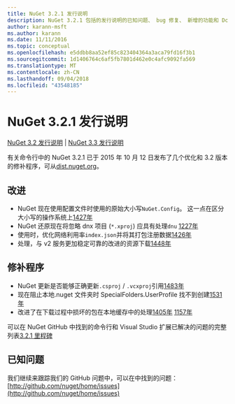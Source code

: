 ```yaml
---
title: NuGet 3.2.1 发行说明
description: NuGet 3.2.1 包括的发行说明的已知问题、 bug 修复、 新增的功能和 Dcr。
author: karann-msft
ms.author: karann
ms.date: 11/11/2016
ms.topic: conceptual
ms.openlocfilehash: e5ddbb8aa52ef85c823404364a3aca79fd16f3b1
ms.sourcegitcommit: 1d1406764c6af5fb7801d462e0c4afc9092fa569
ms.translationtype: MT
ms.contentlocale: zh-CN
ms.lasthandoff: 09/04/2018
ms.locfileid: "43548185"
---
```

# <a name="nuget-321-release-notes"></a>NuGet 3.2.1 发行说明

[NuGet 3.2 发行说明](../release-notes/nuget-3.2.md) | [NuGet 3.3 发行说明](../release-notes/nuget-3.3.md)

有关命令行中的 NuGet 3.2.1 已于 2015 年 10 月 12 日发布了几个优化和 3.2 版本的修补程序，可从[dist.nuget.org](http://dist.nuget.org/index.html)。

## <a name="improvements"></a>改进

* NuGet 现在使用配置文件时使用的原始大小写`NuGet.Config`。  这一点在区分大小写的操作系统上[1427年](https://github.com/NuGet/Home/issues/1427)
* NuGet 还原现在将忽略 dnx 项目 (`*.xproj`) 应具有处理`dnu` [1227年](https://github.com/NuGet/Home/issues/1227)
* 使用时，优化网络利用率`index.json`并将其打包注册数据[1426年](https://github.com/NuGet/Home/issues/1426)
* 处理，与 v2 服务更加稳定可靠的改进的资源下载[1448年](https://github.com/NuGet/Home/issues/1448)

## <a name="fixes"></a>修补程序

* NuGet 更新是否能够正确更新`.csproj` / `.vcxproj`引用[1483年](https://github.com/NuGet/Home/issues/1483)
* 现在阻止本地.nuget 文件夹时 SpecialFolders.UserProfile 找不到创建[1531年](https://github.com/NuGet/Home/issues/1531)
* 改进了在下载过程中损坏的包在本地缓存中的处理[1405年](https://github.com/NuGet/Home/issues/1405) [1157年](https://github.com/NuGet/Home/issues/1157)

可以在 NuGet GitHub 中找到的命令行和 Visual Studio 扩展已解决的问题的完整列表[3.2.1 里程碑](https://github.com/NuGet/Home/issues?q=milestone%3A3.2.1+is%3Aclosed)

## <a name="known-issues"></a>已知问题

我们继续来跟踪我们的 GitHub 问题中，可以在中找到的问题： [http://github.com/nuget/home/issues](http://github.com/nuget/home/issues)